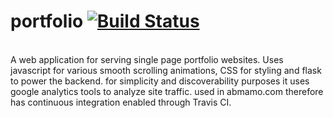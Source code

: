 # portfolio [![Build Status](https://travis-ci.org/abmamo/portfolio.svg?branch=master)](https://travis-ci.org/abmamo/portfolio)
<br />
A web application for serving single page portfolio websites. Uses javascript for various smooth scrolling animations, CSS for styling and flask to power the backend. for simplicity and discoverability purposes it uses google analytics tools to analyze site traffic. used in abmamo.com therefore has continuous integration enabled through Travis CI.
